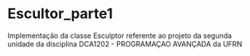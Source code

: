 # Escultor_parte1
Implementação da classe Esculptor referente ao projeto da segunda unidade da disciplina DCA1202 - PROGRAMAÇAO AVANÇADA da UFRN
